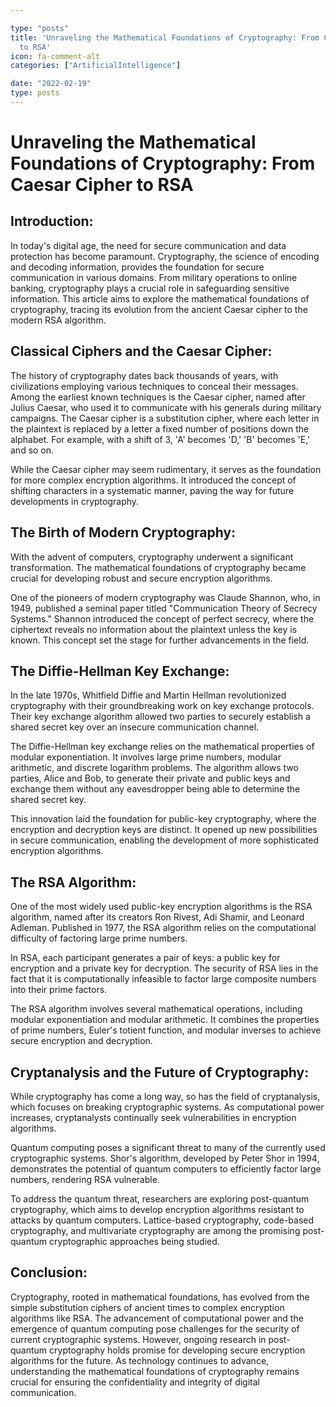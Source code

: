 ```yaml
---

type: "posts"
title: 'Unraveling the Mathematical Foundations of Cryptography: From Caesar Cipher
  to RSA'
icon: fa-comment-alt
categories: ["ArtificialIntelligence"]

date: "2022-02-19"
type: posts
---
```





# Unraveling the Mathematical Foundations of Cryptography: From Caesar Cipher to RSA

## Introduction:

In today's digital age, the need for secure communication and data protection has become paramount. Cryptography, the science of encoding and decoding information, provides the foundation for secure communication in various domains. From military operations to online banking, cryptography plays a crucial role in safeguarding sensitive information. This article aims to explore the mathematical foundations of cryptography, tracing its evolution from the ancient Caesar cipher to the modern RSA algorithm.

## Classical Ciphers and the Caesar Cipher:

The history of cryptography dates back thousands of years, with civilizations employing various techniques to conceal their messages. Among the earliest known techniques is the Caesar cipher, named after Julius Caesar, who used it to communicate with his generals during military campaigns. The Caesar cipher is a substitution cipher, where each letter in the plaintext is replaced by a letter a fixed number of positions down the alphabet. For example, with a shift of 3, 'A' becomes 'D,' 'B' becomes 'E,' and so on.

While the Caesar cipher may seem rudimentary, it serves as the foundation for more complex encryption algorithms. It introduced the concept of shifting characters in a systematic manner, paving the way for future developments in cryptography.

## The Birth of Modern Cryptography:

With the advent of computers, cryptography underwent a significant transformation. The mathematical foundations of cryptography became crucial for developing robust and secure encryption algorithms.

One of the pioneers of modern cryptography was Claude Shannon, who, in 1949, published a seminal paper titled "Communication Theory of Secrecy Systems." Shannon introduced the concept of perfect secrecy, where the ciphertext reveals no information about the plaintext unless the key is known. This concept set the stage for further advancements in the field.

## The Diffie-Hellman Key Exchange:

In the late 1970s, Whitfield Diffie and Martin Hellman revolutionized cryptography with their groundbreaking work on key exchange protocols. Their key exchange algorithm allowed two parties to securely establish a shared secret key over an insecure communication channel.

The Diffie-Hellman key exchange relies on the mathematical properties of modular exponentiation. It involves large prime numbers, modular arithmetic, and discrete logarithm problems. The algorithm allows two parties, Alice and Bob, to generate their private and public keys and exchange them without any eavesdropper being able to determine the shared secret key.

This innovation laid the foundation for public-key cryptography, where the encryption and decryption keys are distinct. It opened up new possibilities in secure communication, enabling the development of more sophisticated encryption algorithms.

## The RSA Algorithm:

One of the most widely used public-key encryption algorithms is the RSA algorithm, named after its creators Ron Rivest, Adi Shamir, and Leonard Adleman. Published in 1977, the RSA algorithm relies on the computational difficulty of factoring large prime numbers.

In RSA, each participant generates a pair of keys: a public key for encryption and a private key for decryption. The security of RSA lies in the fact that it is computationally infeasible to factor large composite numbers into their prime factors.

The RSA algorithm involves several mathematical operations, including modular exponentiation and modular arithmetic. It combines the properties of prime numbers, Euler's totient function, and modular inverses to achieve secure encryption and decryption.

## Cryptanalysis and the Future of Cryptography:

While cryptography has come a long way, so has the field of cryptanalysis, which focuses on breaking cryptographic systems. As computational power increases, cryptanalysts continually seek vulnerabilities in encryption algorithms.

Quantum computing poses a significant threat to many of the currently used cryptographic systems. Shor's algorithm, developed by Peter Shor in 1994, demonstrates the potential of quantum computers to efficiently factor large numbers, rendering RSA vulnerable.

To address the quantum threat, researchers are exploring post-quantum cryptography, which aims to develop encryption algorithms resistant to attacks by quantum computers. Lattice-based cryptography, code-based cryptography, and multivariate cryptography are among the promising post-quantum cryptographic approaches being studied.

## Conclusion:

Cryptography, rooted in mathematical foundations, has evolved from the simple substitution ciphers of ancient times to complex encryption algorithms like RSA. The advancement of computational power and the emergence of quantum computing pose challenges for the security of current cryptographic systems. However, ongoing research in post-quantum cryptography holds promise for developing secure encryption algorithms for the future. As technology continues to advance, understanding the mathematical foundations of cryptography remains crucial for ensuring the confidentiality and integrity of digital communication.